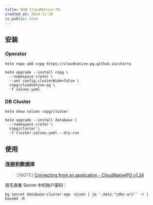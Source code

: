 ```yaml
---
title: 安装 CloudNative PG
created_at: 2024-11-28
is_public: true
---
```


## 安装

### Operator

```shell
helm repo add cnpg https://cloudnative-pg.github.io/charts

helm upgrade --install cnpg \
  --namespace crater \
  --set config.clusterWide=false \
  cnpg/cloudnative-pg \
  -f values.yaml
```

### DB Cluster

```shell
helm show values cnpg/cluster

helm upgrade --install database \
  --namespace crater \
  cnpg/cluster \
  -f cluster.values.yaml --dry-run
```

## 使用

### 连接到数据库

> [!NOTE] [Connecting from an application - CloudNativePG v1.24](https://cloudnative-pg.io/documentation/current/applications/)

首先查看 Secret 中的账户密码：

```shell
kg secret database-cluster-app -ojson | jq '.data."jdbc-uri"' -r | base64 -D
```
